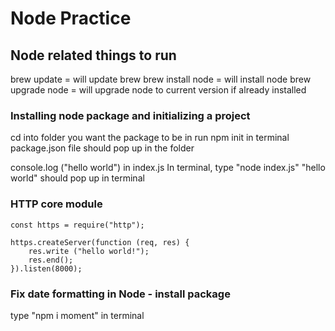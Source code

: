 # Node Practice
## Node related things to run
brew update = will update brew
brew install node = will install node
brew upgrade node = will upgrade node to current version if already installed

### Installing node package and initializing a project
cd into folder you want the package to be in
run npm init in terminal
package.json file should pop up in the folder

console.log ("hello world") in index.js
In terminal, type "node index.js"
"hello world" should pop up in terminal

### HTTP core module
```node
const https = require("http");

https.createServer(function (req, res) {
    res.write ("hello world!");
    res.end();
}).listen(8000);
```

### Fix date formatting in Node - install package
type "npm i moment" in terminal
